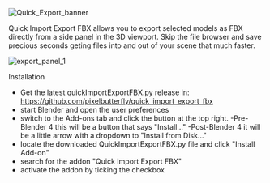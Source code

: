 
![Quick_Export_banner](https://github.com/user-attachments/assets/19a0314b-b733-4d5c-9ead-c3fb5b42f464)

Quick Import Export FBX allows you to export selected models as FBX directly from a side panel in the 3D viewport.
Skip the file browser and save precious seconds geting files into and out of your scene that much faster.

![export_panel_1](https://github.com/user-attachments/assets/63fe1e3c-49f5-4e9e-abd3-0e0338904097)



Installation

- Get the latest quickImportExportFBX.py release in:  https://github.com/pixelbutterfly/quick_import_export_fbx
- start Blender and open the user preferences
- switch to the Add-ons tab and click the button at the top right.
   -Pre-Blender 4 this will be a button that says "Install..."
   -Post-Blender 4 it will be a little arrow with a dropdown to "Install from Disk..."
- locate the downloaded QuickImportExportFBX.py file and click "Install Add-on"
- search for the addon "Quick Import Export FBX"
- activate the addon by ticking the checkbox


	
